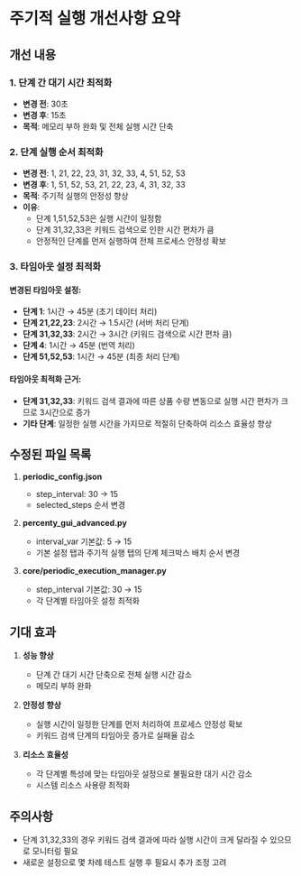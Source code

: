 # 주기적 실행 개선사항 요약

## 개선 내용

### 1. 단계 간 대기 시간 최적화
- **변경 전**: 30초
- **변경 후**: 15초
- **목적**: 메모리 부하 완화 및 전체 실행 시간 단축

### 2. 단계 실행 순서 최적화
- **변경 전**: 1, 21, 22, 23, 31, 32, 33, 4, 51, 52, 53
- **변경 후**: 1, 51, 52, 53, 21, 22, 23, 4, 31, 32, 33
- **목적**: 주기적 실행의 안정성 향상
- **이유**: 
  - 단계 1,51,52,53은 실행 시간이 일정함
  - 단계 31,32,33은 키워드 검색으로 인한 시간 편차가 큼
  - 안정적인 단계를 먼저 실행하여 전체 프로세스 안정성 확보

### 3. 타임아웃 설정 최적화

#### 변경된 타임아웃 설정:
- **단계 1**: 1시간 → 45분 (초기 데이터 처리)
- **단계 21,22,23**: 2시간 → 1.5시간 (서버 처리 단계)
- **단계 31,32,33**: 2시간 → 3시간 (키워드 검색으로 시간 편차 큼)
- **단계 4**: 1시간 → 45분 (번역 처리)
- **단계 51,52,53**: 1시간 → 45분 (최종 처리 단계)

#### 타임아웃 최적화 근거:
- **단계 31,32,33**: 키워드 검색 결과에 따른 상품 수량 변동으로 실행 시간 편차가 크므로 3시간으로 증가
- **기타 단계**: 일정한 실행 시간을 가지므로 적절히 단축하여 리소스 효율성 향상

## 수정된 파일 목록

1. **periodic_config.json**
   - step_interval: 30 → 15
   - selected_steps 순서 변경

2. **percenty_gui_advanced.py**
   - interval_var 기본값: 5 → 15
   - 기본 설정 탭과 주기적 실행 탭의 단계 체크박스 배치 순서 변경

3. **core/periodic_execution_manager.py**
   - step_interval 기본값: 30 → 15
   - 각 단계별 타임아웃 설정 최적화

## 기대 효과

1. **성능 향상**
   - 단계 간 대기 시간 단축으로 전체 실행 시간 감소
   - 메모리 부하 완화

2. **안정성 향상**
   - 실행 시간이 일정한 단계를 먼저 처리하여 프로세스 안정성 확보
   - 키워드 검색 단계의 타임아웃 증가로 실패율 감소

3. **리소스 효율성**
   - 각 단계별 특성에 맞는 타임아웃 설정으로 불필요한 대기 시간 감소
   - 시스템 리소스 사용량 최적화

## 주의사항

- 단계 31,32,33의 경우 키워드 검색 결과에 따라 실행 시간이 크게 달라질 수 있으므로 모니터링 필요
- 새로운 설정으로 몇 차례 테스트 실행 후 필요시 추가 조정 고려